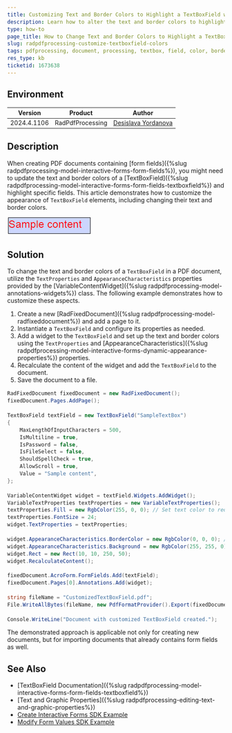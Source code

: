 ```yaml
---
title: Customizing Text and Border Colors to Highlight a TextBoxField with RadPdfProcessing
description: Learn how to alter the text and border colors to highlight a TextBoxField within a PDF document using RadPdfProcessing.
type: how-to
page_title: How to Change Text and Border Colors to Highlight a TextBoxField with RadPdfProcessing
slug: radpdfprocessing-customize-textboxfield-colors
tags: pdfprocessing, document, processing, textbox, field, color, border, customization, pdf, highlight 
res_type: kb
ticketid: 1673638
---
```


## Environment

| Version | Product | Author | 
| --- | --- | ---- | 
| 2024.4.1106| RadPdfProcessing |[Desislava Yordanova](https://www.telerik.com/blogs/author/desislava-yordanova)| 

## Description

When creating PDF documents containing [form fields]({%slug radpdfprocessing-model-interactive-forms-form-fields%}), you might need to update the text and border colors of a [TextBoxField]({%slug radpdfprocessing-model-interactive-forms-form-fields-textboxfield%}) and highlight specific fields. This article demonstrates how to customize the appearance of `TextBoxField` elements, including changing their text and border colors.

![Highlight TextBox Field](images/highlight-textbox-field.gif)    

## Solution

To change the text and border colors of a `TextBoxField` in a PDF document, utilize the `TextProperties` and `AppearanceCharacteristics` properties provided by the [VariableContentWidget]({%slug radpdfprocessing-model-annotations-widgets%}) class. The following example demonstrates how to customize these aspects.

1. Create a new [RadFixedDocument]({%slug radpdfprocessing-model-radfixeddocument%}) and add a page to it.
2. Instantiate a `TextBoxField` and configure its properties as needed.
3. Add a widget to the `TextBoxField` and set up the text and border colors using the `TextProperties` and [AppearanceCharacteristics]({%slug radpdfprocessing-model-interactive-forms-dynamic-appearance-properties%}) properties.
4. Recalculate the content of the widget and add the `TextBoxField` to the document.
5. Save the document to a file.

```csharp
RadFixedDocument fixedDocument = new RadFixedDocument();
fixedDocument.Pages.AddPage();

TextBoxField textField = new TextBoxField("SampleTextBox")
{
    MaxLengthOfInputCharacters = 500,
    IsMultiline = true,
    IsPassword = false,
    IsFileSelect = false,
    ShouldSpellCheck = true,
    AllowScroll = true,
    Value = "Sample content",
};

VariableContentWidget widget = textField.Widgets.AddWidget();
VariableTextProperties textProperties = new VariableTextProperties();
textProperties.Fill = new RgbColor(255, 0, 0); // Set text color to red
textProperties.FontSize = 24; 
widget.TextProperties = textProperties;

widget.AppearanceCharacteristics.BorderColor = new RgbColor(0, 0, 0); // Set border color to black
widget.AppearanceCharacteristics.Background = new RgbColor(255, 255, 0); // Optional: Set background color to yellow
widget.Rect = new Rect(10, 10, 250, 50);
widget.RecalculateContent();

fixedDocument.AcroForm.FormFields.Add(textField);
fixedDocument.Pages[0].Annotations.Add(widget);

string fileName = "CustomizedTextBoxField.pdf";
File.WriteAllBytes(fileName, new PdfFormatProvider().Export(fixedDocument, TimeSpan.FromSeconds(10)));

Console.WriteLine("Document with customized TextBoxField created.");
```

The demonstrated approach is applicable not only for creating new documents, but for importing documents that already contains form fields as well. 

## See Also

- [TextBoxField Documentation]({%slug radpdfprocessing-model-interactive-forms-form-fields-textboxfield%})
- [Text and Graphic Properties]({%slug radpdfprocessing-editing-text-and-graphic-properties%})
- [Create Interactive Forms SDK Example](https://github.com/telerik/document-processing-sdk/tree/master/PdfProcessing/CreateInteractiveForms)
- [Modify Form Values SDK Example](https://github.com/telerik/document-processing-sdk/tree/master/PdfProcessing/ModifyForms)

